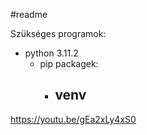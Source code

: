 #readme

Szükséges programok:
- python 3.11.2
  - pip packagek:
    - venv
      - 

https://youtu.be/gEa2xLy4xS0